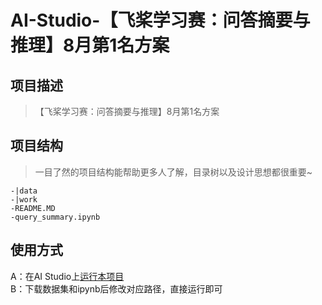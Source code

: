 # AI-Studio-【飞桨学习赛：问答摘要与推理】8月第1名方案

## 项目描述
> 【飞桨学习赛：问答摘要与推理】8月第1名方案

## 项目结构
> 一目了然的项目结构能帮助更多人了解，目录树以及设计思想都很重要~
```
-|data
-|work
-README.MD
-query_summary.ipynb
```
## 使用方式
A：在AI Studio上[运行本项目](https://aistudio.baidu.com/aistudio/projectdetail/4464845)  
B：下载数据集和ipynb后修改对应路径，直接运行即可
